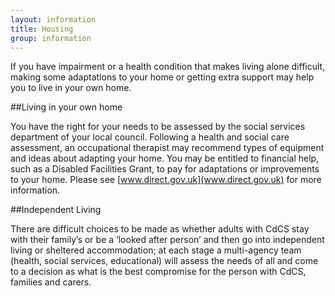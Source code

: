 ```yaml
---
layout: information
title: Housing
group: information
---
```


If you have impairment or a health condition that makes living alone difficult, making some adaptations to your home or getting extra support may help you to live in your own home.

##Living in your own home

You have the right for your needs to be assessed by the social services department of your local council. Following a health and social care assessment, an occupational therapist may recommend types of equipment and ideas about adapting your home. You may be entitled to financial help, such as a Disabled Facilities Grant, to pay for adaptations or improvements to your home. Please see [www.direct.gov.uk](www.direct.gov.uk) for more information.

##Independent Living

There are difficult choices to be made as whether adults with CdCS stay with their family’s or be a ‘looked after person’ and then go into independent living or sheltered accommodation; at each stage a multi-agency team (health, social services, educational) will assess the needs of all and come to a decision as what is the best compromise for the person with CdCS, families and carers.